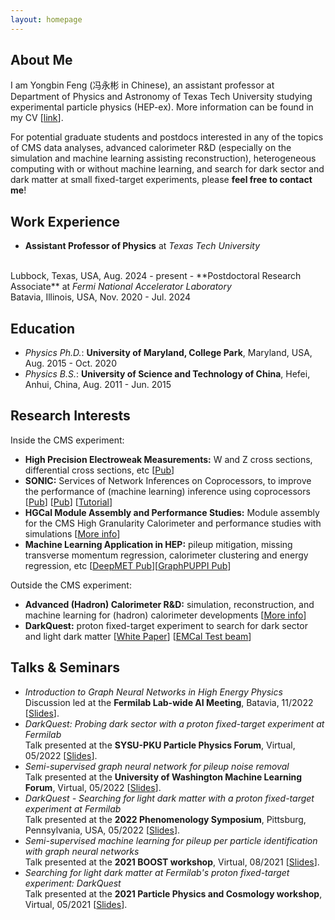 ```yaml
---
layout: homepage
---
```


## About Me

I am Yongbin Feng (冯永彬 in Chinese), an assistant professor at Department of Physics and Astronomy of Texas Tech University studying experimental particle physics (HEP-ex). More information can be found in my CV [<a href="files/cv/cv.pdf">link</a>].

For potential graduate students and postdocs interested in any of the topics of CMS data analyses, advanced calorimeter R&D (especially on the simulation and machine learning assisting reconstruction), heterogeneous computing with or without machine learning, and search for dark sector and dark matter at small fixed-target experiments, please **feel free to contact me**! 

## Work Experience
- **Assistant Professor of Physics** at <em>Texas Tech University</em>
<br>
Lubbock, Texas, USA, Aug. 2024 - present
- **Postdoctoral Research Associate** at <em>Fermi National Accelerator Laboratory</em>
<br> 
Batavia, Illinois, USA, Nov. 2020 - Jul. 2024

## Education

- <em>Physics Ph.D.</em>: **University of Maryland, College Park**, Maryland, USA, Aug. 2015 - Oct. 2020
- <em>Physics B.S.</em>: **University of Science and Technology of China**, Hefei, Anhui, China, Aug. 2011 - Jun. 2015

## Research Interests

Inside the CMS experiment:
- **High Precision Electroweak Measurements:** W and Z cross sections, differential cross sections, etc [<a href="https://arxiv.org/abs/2408.03744">Pub</a>]
- **SONIC:** Services of Network Inferences on Coprocessors, to improve the performance of (machine learning) inference using coprocessors [<a href="https://www.arxiv.org/abs/2501.05520">Pub</a>] [<a href="https://arxiv.org/abs/2402.15366">Pub</a>] [<a href="https://yongbinfeng.gitbook.io/sonictutorial">Tutorial</a>]
- **HGCal Module Assembly and Performance Studies:** Module assembly for the CMS High Granularity Calorimeter and performance studies with simulations [<a href="https://www.depts.ttu.edu/phas/apdl/HGCAL/index.php">More info</a>]
- **Machine Learning Application in HEP:** pileup mitigation, missing transverse momentum regression, calorimeter clustering and energy regression, etc [<a href="https://cds.cern.ch/record/2931563">DeepMET Pub</a>][<a href="https://arxiv.org/abs/2203.15823">GraphPUPPI Pub</a>]

Outside the CMS experiment:
- **Advanced (Hadron) Calorimeter R&D:** simulation, reconstruction, and machine learning for (hadron) calorimeter developments [<a href="https://www.depts.ttu.edu/phas/apdl/index.php">More info</a>]
- **DarkQuest:** proton fixed-target experiment to search for dark sector and light dark matter [<a href="https://arxiv.org/abs/2203.08322">White Paper</a>] [<a href="https://www.arxiv.org/abs/2502.20590">EMCal Test beam</a>]


## Talks & Seminars
- <em>Introduction to Graph Neural Networks in High Energy Physics</em>
  <br>
  Discussion led at the **Fermilab Lab-wide AI Meeting**, Batavia, 11/2022 [<a href="files/slides/intro_to_gnn.pdf">Slides</a>].
- <em>DarkQuest: Probing dark sector with a proton fixed-target experiment at Fermilab</em>
  <br>
  Talk presented at the **SYSU-PKU Particle Physics Forum**, Virtual, 05/2022 [<a href="files/slides/DQ_PKU_May22.pdf">Slides</a>].
- <em>Semi-supervised graph neural network for pileup noise removal</em>
  <br>
  Talk presented at the **University of Washington Machine Learning Forum**, Virtual, 05/2022 [<a href="files/slides/SSLPUPPI_UWEPE_May3.pdf">Slides</a>].
- <em>DarkQuest - Searching for light dark matter with a proton fixed-target experiment at Fermilab</em>
  <br>
  Talk presented at the **2022 Phenomenology Symposium**, Pittsburg, Pennsylvania, USA, 05/2022 [<a href="files/slides/DQ_Pheno_May9th_v0.pdf">Slides</a>].
- <em>Semi-supervised machine learning for pileup per particle identification with graph neural networks</em>
  <br>
  Talk presented at the **2021 BOOST workshop**, Virtual, 08/2021 [<a href="files/slides/GNNPUPPI_BOOST.pdf">Slides</a>].
- <em>Searching for light dark matter at Fermilab's proton fixed-target experiment: DarkQuest</em>
  <br>
  Talk presented at the **2021 Particle Physics and Cosmology workshop**, Virtual, 05/2021 [<a href="files/slides/DQ_PPC_0520_v1.pdf">Slides</a>].
